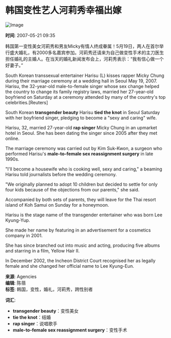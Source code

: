 # 韩国变性艺人河莉秀幸福出嫁

![Image](../../../att/site1/20070521/xin_52050421100763627116.jpg)

**时间**: 2007-05-21 09:35

韩国第一变性美女河莉秀和男友Micky有情人终成眷属！5月19日，两人在首尔举行盛大婚礼，有2000多名嘉宾参加。河莉秀还请来为自己做变性手术的主刀医生担任婚礼的主婚人。在当天的婚礼新闻发布会上，河莉秀表示：“我有信心做一个好妻子。”

South Korean transsexual entertainer Harisu (L) kisses rapper Micky Chung during their marriage ceremony at a wedding hall in Seoul May 19, 2007. Harisu, the 32-year-old male-to-female singer whose sex change helped the country to change its family registry laws, married her 27-year-old boyfriend on Saturday at a ceremony attended by many of the country's top celebrities.[Reuters]

South Korean **transgender beauty** Harisu **tied the knot** in Seoul Saturday with her boyfriend singer, pledging to become a "sexy and caring" wife.

Harisu, 32, married 27-year-old **rap singer** Micky Chung in an upmarket hotel in Seoul. She has been dating the singer since 2005 after they met online.

The marriage ceremony was carried out by Kim Suk-Kwon, a surgeon who performed Harisu's **male-to-female sex reassignment surgery** in late 1990s.

"I'll become a housewife who is cooking well, sexy and caring," a beaming Harisu told journalists before the wedding ceremony.

"We originally planned to adopt 10 children but decided to settle for only four kids because of the objections from our parents," she said.

Accompanied by both sets of parents, they will leave for the Thai resort island of Koh Samui on Sunday for a honeymoon.

Harisu is the stage name of the transgender entertainer who was born Lee Kyung-Yup.

She made her name by featuring in an advertisement for a cosmetics company in 2001.

She has since branched out into music and acting, producing five albums and starring in a film, Yellow Hair II.

In December 2002, the Incheon District Court recognised her as legally female and she changed her official name to Lee Kyung-Eun.

**来源**: Agencies  
**编辑**: 陈蓓  
**标签**: 韩国，变性，婚礼，河莉秀，跨性别者

**词汇**:  
- **transgender beauty**：变性美女  
- **tie the knot**：结婚  
- **rap singer**：说唱歌手  
- **male-to-female sex reassignment surgery**：变性手术